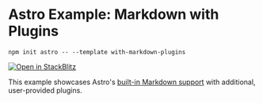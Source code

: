 # Astro Example: Markdown with Plugins

```
npm init astro -- --template with-markdown-plugins
```

[![Open in StackBlitz](https://developer.stackblitz.com/img/open_in_stackblitz.svg)](https://stackblitz.com/github/withastro/astro/tree/latest/examples/with-markdown-plugins)

This example showcases Astro's [built-in Markdown support](https://docs.astro.build/en/guides/markdown-content/) with additional, user-provided plugins.

